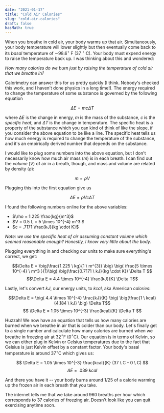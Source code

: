 ```yaml
---
date: "2021-01-17"
title: "Cold Air Calories"
slug: "cold-air-calories"
draft: false
hasMath: true
---
```


When you breathe in cold air, your body warms up that air. Simultaneously, your body temperature will lower slightly but then eventually come back to its _basal_ temperature of $\sim$98.6$^\circ$ F (37 $^\circ$ C). Your body must expend energy to raise the temperature back up. I was thinking about this and wondered:

_How many calories do we burn just by raising the temperature of cold air that we breathe in?_

Calorimetry can answer this for us pretty quickly (I think. Nobody's checked this work, and I haven't done physics in a long time!). The energy required to change the temperature of some substance is governed by the following equation

$$\Delta E = m c \Delta T$$

where $\Delta E$ is the change in energy, $m$ is the mass of the substance, $c$ is the _specific heat_, and $\Delta T$ is the change in temperature. The specific heat is a property of the substance which you can kind of think of like the slope, if you consider the above equation to be like a line. The specific heat tells us how much energy is required to change the temperature of the substance, and it's an empirically derived number that depends on the substance.

I would like to plug some numbers into the above equation, but I don't necessarily know how much air mass (_m_) is in each breath. I can find out the _volume_ ($V$) of air in a breath, though, and mass and volume are related by density ($\rho$):

$$m = \rho V$$

Plugging this into the first equation give us

$$\Delta E = \rho V c \Delta T $$

I found the following numbers online for the above variables:

- $\rho = 1.225 \frac{kg}{m^3}$
- $V = 0.5 L = 5 \times 10^{-4} m^3 $
- $c = .7171 \frac{kJ}{kg \cdot K}$

_Note: we use the specific heat of air assuming constant volume which seemed reasonable enough? Honestly, I know very little about the body._

Plugging everything in and checking our units to make sure everything's correct, we get:

$$\Delta E = 
    \big(\frac{1.225 \ kg}{1 \ m^{3}} \big) 
    \big( \frac{5 \times 10^{-4} \ m^3 }{1}\big)
    \big(\frac{0.7171 \ kJ}{kg \cdot K})
    \Delta T
$$
$$\Delta E = 4.4 \times 10^{-4} \frac{kJ}{K} \Delta T$$

Lastly, let's convert $kJ$, our energy units, to $kcal$, aka American _calories_:

$$\Delta E = \big( 4.4 \times 10^{-4} \frac{kJ}{K} \big) \big(\frac{1  \ kcal}{4.184 \ kJ} \big)  \Delta T$$
$$ \Delta E = 1.05 \times 10^{-3} \frac{kcal}{K} \Delta T $$

Huzzah! We now have an equation that tells us how many calories are burned when we breathe in air that is colder than our body. Let's finally get to a single number and calculate how many calories are burned when we breathe in freezing air at 32$^\circ$F (0$^\circ$C). Our equation is in terms of Kelvin, so we can either plug in Kelvin or Celsius temperatures due to the fact that Celsius is just Kelvin offset by a constant factor. Your body's basal temperature is around 37$^\circ$C which gives us:

$$ \Delta E = 1.05 \times 10^{-3} \frac{kcal}{K} (37 \ C - 0 \ C) $$
$$ \Delta E = .039 \ kcal $$

And there you have it -- your body burns around $1/25$ of a calorie warming up the frozen air in each breath that you take.

The internet tells me that we take around 960 breaths per hour which corresponds to 37 calories of freezing air. Doesn't look like you can quit exercising anytime soon.